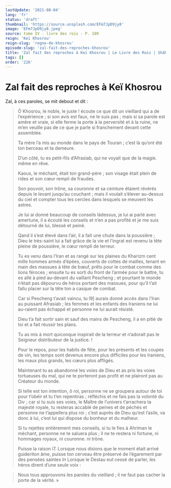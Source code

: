 ```yaml
---
lastUpdate: '2021-08-04'
lang: 'fr'
status: 'draft'
thumbnail: 'https://source.unsplash.com/EFm7JpD9jy8'
image: 'EFm7JpD9jy8.jpeg'
source: tome IV - livre des rois - P. 189
reign: 'Keï Khosrou'
reign-slug: 'regne-de-khosrou'
episode-slug: 'zal-fait-des-reproches-khosrou'
title: 'Zal fait des reproches à Keï Khosrou | Le Livre des Rois | Shâhnâmeh'
tags: []
order: '226'
---
```


<!-- LTeX: language=fr -->

# Zal fait des reproches à Keï Khosrou

Zal, à ces paroles, se mit debout et dit :

> Ô Khosrou, le noble, le juste ! écoute ce que dit un vieillard qui a de l’expérience ; si son avis est faux, ne le suis pas ; mais si sa parole est amère et vraie, si elle ferme la porte à la perversité et à la ruine, ne m’en veuille pas de ce que je parle si franchement devant cette assemblée.
>
> Ta mère l’a mis au monde dans le pays de Touran ; c’est là qu’ont été ton berceau et ta demeure.
>
> D’un côté, tu es petit-fils d’Afrasiab, qui ne voyait que de la magie. même en rêve.
>
> Kaous, le méchant, était ton grand-père ; son visage était plein de rides et son cœur rempli de fraudes.
>
> Son pouvoir, son trône, sa couronne et sa ceinture étaient révérés depuis le levant jusqu’au couchant ; mais il voulait s’élever au-dessus du ciel et compter tous les cercles dans lesquels se meuvent les astres.
>
> Je lui ai donné beaucoup de conseils làdessus, je lui ai parlé avec amertune, il a écouté les conseils et n’en a pas profité et je me suis détourné de lui, blessé et peiné.
>
> Qand il s’est élevé dans l’air, il a fait une chute dans la poussière ; Dieu le très-saint lui a fait grâce de la vie et l’ingrat est revenu la tête pleine de poussière, le cœur rempli de terreur.
>
> Tu es venu dans l’Iran et as rangé sur les plaines du Kharizm cent mille hommes armés d’épées, couverts de cottes de mailles, tenant en main des massues à tête de bœuf, prêts pour le combat comme des lions féroces ; ensuite tu es sorti du front de l’armée pour le battre, tu es allé à pied au-devant du vaillant Pescheng ; et pourtant le monde n’était pas dépourvu de héros portant des massues, pour qu’il t’ait fallu placer sur la tête ton a casque de combat.
>
> Car si Pescheng t’avait vaincu, tu l9] aurais donné accès dans l’Iran au puissant Afrasiab ; les femmes et les enfants des Iraniens ne lui au-raient pas échappé et personne ne lui aurait résisté.
>
> Dieu t’a fait sortir sain et sauf des mains de Pescheng, il a en pitié de toi et a fait réussir tes plans.
>
> Tu as mis à mort quiconque inspirait de la terreur et n’adorait pas le Seigneur distributeur de la justice. !
>
> Pour le repos, pour les habits de fête, pour les présents et les coupes de vin, les temps sont devenus encore plus difficiles pour les Iraniens, les maux plus grands, les cœurs plus affligés.
>
> Maintenant tu as abandonné les voies de Dieu et as pris les voies tortueuses du mal, qui ne te porteront pas profit et ne plairont pas au Créateur du monde.
>
> Si telle est ton intention, ô roi, personne ne se groupera autour de toi pour t’obéir et tu t’en repentiras ; réfléchis et ne fais pas la volonté du Div ; car si tu suis ses voies, le Maître de l’univers t’arrachera ta majesté royale, tu resteras accablé de peines et de péchés et personne ne t’appellera plus roi ; c’est auprès de Dieu qu’est l’asile, va donc à lui, c’est lui qui dispose du bonheur et du malheur.
>
> Si tu rejettes entièrement mes conseils, si tu le fies à Ahriman le méchant, personne ne te saluera plus ; il ne te restera ni fortune, ni hommages royaux, ni couronne. ni trône.
>
> Puisse la raison l7.
Lorsque nous disions que le moment était arrivé guideriton âme, puisse ton cerveau être préservé de l’égarement par des pensées saintes In Lorsque le Destau eut cessé de parler, les héros dirent d’une seule voix :

> Nous tous approuvons les paroles du vieillard ; il ne faut pas cacher la porte de la vérité. »

